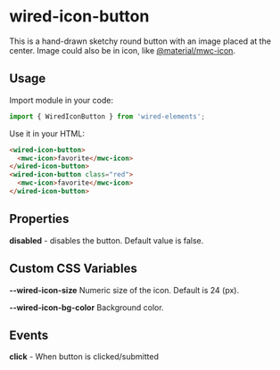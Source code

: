 # wired-icon-button

This is a hand-drawn sketchy round button with an image placed at the center. Image could also be in icon, like [@material/mwc-icon](https://www.npmjs.com/package/@material/mwc-icon).

## Usage

Import module in your code:

```javascript
import { WiredIconButton } from 'wired-elements';
```

Use it in your HTML:
```html
<wired-icon-button>
  <mwc-icon>favorite</mwc-icon>
</wired-icon-button>
<wired-icon-button class="red">
  <mwc-icon>favorite</mwc-icon>
</wired-icon-button>
```

## Properties

**disabled** - disables the button. Default value is false. 

## Custom CSS Variables

**--wired-icon-size** Numeric size of the icon. Default is 24 (px).

**--wired-icon-bg-color** Background color.

## Events

**click** - When button is clicked/submitted